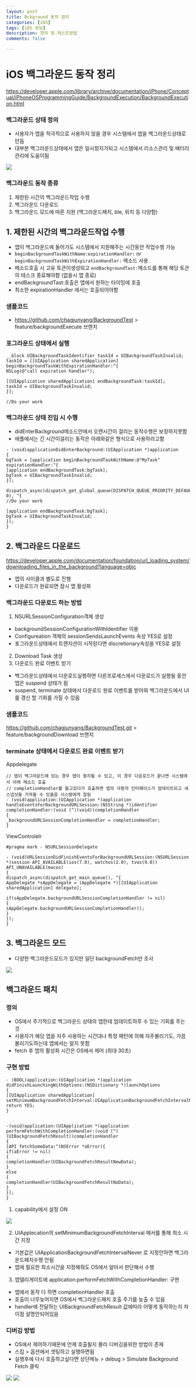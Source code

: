 ```yaml
---
layout: post
title: Bckground 동작 정리
categories: [iOS]
tags: [iOS 정보]
description: 정의 및 테스트방법 
comments: false

---
```


# iOS 백그라운드 동작 정리

https://developer.apple.com/library/archive/documentation/iPhone/Conceptual/iPhoneOSProgrammingGuide/BackgroundExecution/BackgroundExecution.html

### 백그라운드 상태 정의

- 사용자가 앱을 적극적으로 사용하지 않을 경우 시스템에서 앱을 백그라운드상태로 만듬
- 대부분 백그라운드상태에서 앱은 일시정지가되고 시스템에서 리소스관리 및 배터리관리에 도움이됨

<img src="/assets/media/iOS/Background1.png">


### 백그라운드 동작 종류

1. 제한된 시간의 백그라운드작업 수행
2. 백그라운드 다운로드
3. 백그라운드 모드에 따른 지원 (백그라운드패치, ble, 위치 등 다양함)



## 1. 제한된 시간의 백그라운드작업 수행

- 앱이 백그라운드에 들어가도 시스템에서 지원해주는 시간동안 작업수행 가능
- `beginBackgroundTaskWithName:expirationHandler:` or `beginBackgroundTaskWithExpirationHandler:`   메소드 사용
- 메소드호출 시 고유 토큰이생성되고 `endBackgroundTast:`메소드를 통해 해당 토큰의 테스크 종료해야함  (없을시 앱 종료)
- endBackgroundTast:호출은 앱에서 원하는 타이밍에 호출
- 최소한 expirationHandler 에서는 호출되어야함 


### 샘플코드

- https://github.com/chagjunyang/BackgroundTest > feature/backgroundExecute 브랜치

### 포그라운드 상태에서 실행

``` objc
__block UIBackgroundTaskIdentifier taskId = UIBackgroundTaskInvalid;
taskId = [[UIApplication sharedApplication] beginBackgroundTaskWithExpirationHandler:^{
NSLog(@"call expiration handler");

[[UIApplication sharedApplication] endBackgroundTask:taskId];
taskId = UIBackgroundTaskInvalid;
}];

//Do your work
```

### 백그라운드 상태 진입 시 수행

- didEnterBackground메소드안에서 오랜시간이 걸리는 동작수행은 보장하지못함  
- 애플에서는 긴 시간이걸리는 동작은 아래와같은 형식으로 사용하라고함

``` objc
- (void)applicationDidEnterBackground:(UIApplication *)application
{
bgTask = [application beginBackgroundTaskWithName:@"MyTask" expirationHandler:^{
[application endBackgroundTask:bgTask];
bgTask = UIBackgroundTaskInvalid;
}];

dispatch_async(dispatch_get_global_queue(DISPATCH_QUEUE_PRIORITY_DEFAULT, 0), ^{
//Do your work

[application endBackgroundTask:bgTask];
bgTask = UIBackgroundTaskInvalid;
});
}
```

## 2. 백그라운드 다운로드

https://developer.apple.com/documentation/foundation/url_loading_system/downloading_files_in_the_background?language=objc

- 앱의 사이클과 별도로 진행
- 다운로드가 완료되면 잠시 앱 활성화 

### 백그라운드 다운로드 하는 방법

1. NSURLSessionConfiguration객체 생성
- backgroundSessionConfigurationWithIdentifier 이용
- Configureation 객체의 sessionSendsLaunchEvents 속성 YES로 설정
- 포그라운드상태에서 트랜지션이 시작된다면 discretionary속성을 YES로 설정

2. Download Task 생성
3. 다운로드 완료 이벤트 받기
- 백그라운드상태에서 다운로드실행하면 다른프로세스에서 다운로드가 실행될 동안 앱은 suspend 상태가 됨
- suspend, terminate 상태에서 다운로드 완료 이벤트를 받아와 백그라운드에서 UI를 갱신 할 기회를 가질 수 있음

### 샘플코드

https://github.com/chagjunyang/BackgroundTest.git   >  feature/backgroundDownload   브랜치

### terminate 상태에서 다운로드 완료 이벤트 받기

Appdelegate
``` objc
// 앱이 백그라운드에 있는 경우 앱이 중지될 수 있고, 이 경우 다운로드가 끝나면 시스템에서 아래 메소드 호출
// completionHandler를 들고있다가 호출하면 앱의 사용자 인터페이스가 업데이트되고 새 스냅샷을 가져올 수 있을음 시스템에게 알림
- (void)application:(UIApplication *)application handleEventsForBackgroundURLSession:(NSString *)identifier completionHandler:(void (^)(void))completionHandler
{
_backgroundURLSessionCompletionHandler = completionHandler;
}
```

ViewControlelr
``` objc
#pragma mark - NSURLSessionDelegate

- (void)URLSessionDidFinishEventsForBackgroundURLSession:(NSURLSession *)session API_AVAILABLE(ios(7.0), watchos(2.0), tvos(9.0)) API_UNAVAILABLE(macos)
{
dispatch_async(dispatch_get_main_queue(), ^{
AppDelegate *sAppDelegate = (AppDelegate *)[[UIApplication sharedApplication] delegate];

if(sAppDelegate.backgroundURLSessionCompletionHandler != nil)
{
sAppDelegate.backgroundURLSessionCompletionHandler();
}
});
}
```

### 

## 3. 백그라운드 모드

- 다양한 백그라운드모드가 있지만 일단 backgroundFetch만 조사

<img src="/assets/media/iOS/Background2.png">


## 백그라운드 패치

### 정의
- OS에서 주기적으로 백그라운드 상태의 앱한테 업데이트하루 수 있는 기회를 주는 것  
- 사용자가 해당 앱을 자주 사용하는 시간대나 특정 패턴에 의해 자주불리기도, 가끔불리기도하는데 앱에서는 알지 못함
- fetch 후 앱의 활성화 시간은 OS에서 제어 (최대 30초)

### 구현 방법


``` objc
- (BOOL)application:(UIApplication *)application didFinishLaunchingWithOptions:(NSDictionary *)launchOptions
{
[[UIApplication sharedApplication] setMinimumBackgroundFetchInterval:UIApplicationBackgroundFetchIntervalMinimum];
return YES;
}


-(void)application:(UIApplication *)application performFetchWithCompletionHandler:(void (^)(UIBackgroundFetchResult))completionHandler
{
[API fetchSomeData:^(NSError *aError){
if(aError != nil)
{
completionHandler(UIBackgroundFetchResultNewData);
}
else
{
completionHandler(UIBackgroundFetchResultNoData);
}
}];
}
```

1. capability에서 설정 ON

<img src="/assets/media/iOS/Background3.png">

2. UIApplecation의 setMinimumBackgroundFetchInterval 메서를 통해 최소 시간 지정
- 기본값은 UIApplicationBackgroundFetchIntervalNever 로 지정안하면 백그라운드패치수행 안됨
- 앱에 필요한 최소시간을 지정해줘도 OS에서 알아서 판단해서 수행 


3. 앱델리게이트에  application:performFetchWithCompletionHandler: 구현
- 앱에서 동작 다 하면 completionHandler 호출
- 호출이 너무늦어지면 OS에서 백그라운드패치 호출 주기를 늦출 수 있음
- handler에 전달하는 UIBackgroundFetchResult 값에따라 어떻게 동작하는지 차이점 설명안되어있음

### 디버깅 방법

- OS에서 제어하기때문에 언제 호출될지 몰라 디버깅을위한 방법이 존재
- 스킴 > 옵션에서 셋팅하고 실행하면됨
- 실행후에 다시 호출하고싶다면 상단메뉴 > debug > Simulate Background Fetch 클릭 

<img src="/assets/media/iOS/Background4.png">

<img src="/assets/media/iOS/Background5.png">
